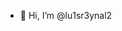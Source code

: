 - 👋 Hi, I’m @lu1sr3ynal2


<!---
lu1sr3ynal2/lu1sr3ynal2 is a ✨ special ✨ repository because its `README.md` (this file) appears on your GitHub profile.
You can click the Preview link to take a look at your changes.
--->
